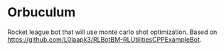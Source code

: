 # Orbuculum

Rocket league bot that will use monte carlo shot optimization. Based on https://github.com/L0laapk3/RLBotBM-RLUtilitiesCPPExampleBot.